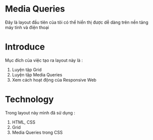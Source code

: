 # Media Queries #
 Đây là layout đầu tiên của tôi có thể hiển thị được dễ dàng trên nền tảng máy tính và điện thoại

# Introduce #
 Mục đích của việc tạo ra layout này là :
 1. Luyện tập Grid
 2. Luyện tập Media Queries
 3. Xem cách hoạt động của Responsive Web

# Technology #
 Trong layout này mình đã sử dụng :
 1. HTML, CSS
 2. Grid
 3. Media Queries trong CSS